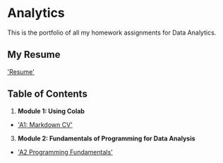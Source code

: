# Analytics
This is the portfolio of all my homework assignments for Data Analytics.

## My Resume

['Resume'](https://colab.research.google.com/drive/1J4jmozrRG5nECQM6tIKDipDnHzt_N97q?usp=sharing)

## Table of Contents
1. **Module 1: Using Colab**
 - ['A1: Markdown CV'](https://colab.research.google.com/drive/1LqEVHC0JEMJYXWiAWtwAbrZDGNQGiYdQ?usp=sharing)

3. **Module 2: Fundamentals of Programming for Data Analysis**
 - ['A2 Programming Fundamentals'](https://colab.research.google.com/drive/1LqEVHC0JEMJYXWiAWtwAbrZDGNQGiYdQ?usp=sharing)
   
